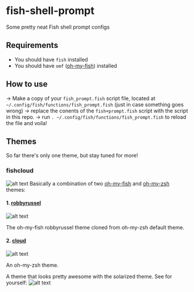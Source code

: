 # fish-shell-prompt
Some pretty neat Fish shell prompt configs

## Requirements
- You should have `fish` installed
- You should have `omf` ([oh-my-fish](https://github.com/oh-my-fish/oh-my-fish)) installed

## How to use
-> Make a copy of your `fish_prompt.fish` script file, located at `~/.config/fish/functions/fish_prompt.fish` (just in case something goes wrong)
-> replace the conents of the `fish+prompt.fish` script with the script in this repo.
-> run `. ~/.config/fish/functions/fish_prompt.fish` to reload the file and voila!

## Themes
So far there's only one theme, but stay tuned for more!
### fishcloud
![alt text](https://github.com/wcyn/fish-shell-prompt/blob/master/themes/screenshots/fish-cloud-theme.png "Fish Cloud Theme") 
Basically a combination of two [oh-my-fish](https://github.com/oh-my-fish/oh-my-fish) and [oh-my-zsh](https://github.com/robbyrussell/oh-my-zsh) themes: 
#### 1. [robbyrussel](https://github.com/oh-my-fish/theme-robbyrussell)

![alt text](https://camo.githubusercontent.com/7772c25ed16b951fda58598713a55c7df5d04750/68747470733a2f2f6261636875652e6769746875622e696f2f6f682d6d792d666973682f696d616765732f726f62627972757373656c6c2d73637265656e73686f742e706e67 "Robbyrussell theme")

The oh-my-fish robbyrussel theme cloned from oh-my-zsh default theme.

#### 2. [cloud](https://github.com/robbyrussell/oh-my-zsh/wiki/themes/#cloud)

![alt text](https://cloud.githubusercontent.com/assets/2618447/6316723/51b24944-ba00-11e4-8dcb-cb09a198523e.png "Cloud Theme")

An oh-my-zsh theme.

A theme that looks pretty awesome with the solarized theme. See for yourself:
![alt text](https://github.com/wcyn/fish-shell-prompt/blob/master/themes/screenshots/oh-my-zsh-cloud-theme.png "Cloud Theme Solarized")

